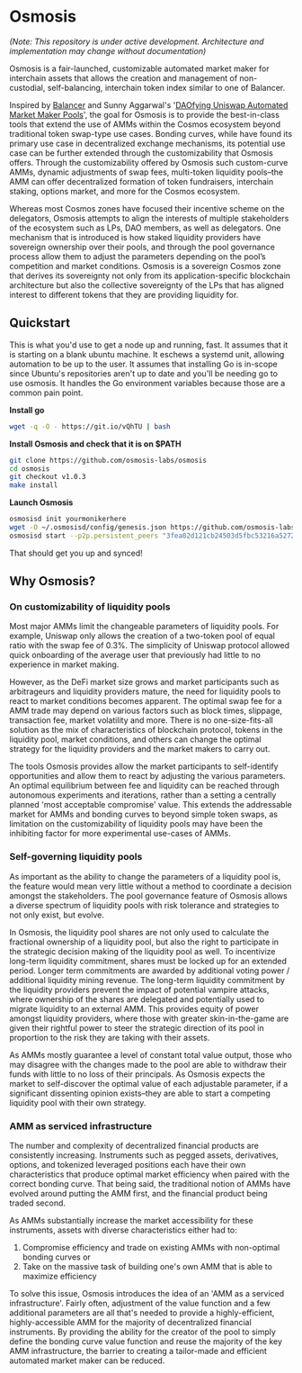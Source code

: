# Osmosis
_(Note: This repository is under active development. Architecture and implementation may change without documentation)_

Osmosis is a fair-launched, customizable automated market maker for interchain assets that allows the creation and management of non-custodial, self-balancing, interchain token index similar to one of Balancer.

Inspired by [Balancer](http://balancer.finance/whitepaper) and Sunny Aggarwal's '[DAOfying Uniswap Automated Market Maker Pools](https://www.sunnya97.com/blog/daoifying-uniswap-automated-market-maker-pools)', the goal for Osmosis is to provide the best-in-class tools that extend the use of AMMs within the Cosmos ecosystem beyond traditional token swap-type use cases. Bonding curves, while have found its primary use case in decentralized exchange mechanisms, its potential use case can be further extended through the customizability that Osmosis offers. Through the customizability offered by Osmosis such custom-curve AMMs, dynamic adjustments of swap fees, multi-token liquidity pools–the AMM can offer decentralized formation of token fundraisers, interchain staking, options market, and more for the Cosmos ecosystem.

Whereas most Cosmos zones have focused their incentive scheme on the delegators, Osmosis attempts to align the interests of multiple stakeholders of the ecosystem such as LPs, DAO members, as well as delegators. One mechanism that is introduced is how staked liquidity providers have sovereign ownership over their pools, and through the pool governance process allow them to adjust the parameters depending on the pool’s competition and market conditions. Osmosis is a sovereign Cosmos zone that derives its sovereignty not only from its application-specific blockchain architecture but also the collective sovereignty of the LPs that has aligned interest to different tokens that they are providing liquidity for.

## Quickstart

This is what you'd use to get a node up and running, fast. It assumes that it is starting on a blank ubuntu machine.  It eschews a systemd unit, allowing automation to be up to the user.  It assumes that installing Go is in-scope since Ubuntu's repositories aren't up to date and you'll be needing go to use osmosis.  It handles the Go environment variables because those are a common pain point.

**Install go**
```bash
wget -q -O - https://git.io/vQhTU | bash
```

**Install Osmosis and check that it is on $PATH**
```bash
git clone https://github.com/osmosis-labs/osmosis
cd osmosis
git checkout v1.0.3
make install
```

**Launch Osmosis**
```bash
osmosisd init yourmonikerhere
wget -O ~/.osmosisd/config/genesis.json https://github.com/osmosis-labs/networks/raw/main/osmosis-1/genesis.json
osmosisd start --p2p.persistent_peers "3fea02d121cb24503d5fbc53216a527257a9ab55@143.198.145.208:26656,e7916387e05acd53d1b8c0f842c13def365c7bb6@176.9.64.212:26656,785bc83577e3980545bac051de8f57a9fd82695f@194.233.164.146:26656,421e7ffd6c239cc51620e2ec2330d392a7baeeb3@207.246.109.0:26656,778fdedf6effe996f039f22901a3360bc838b52e@161.97.187.189:36656,2115945f074ddb038de5d835e287fa03e32f0628@95.217.43.85:26656,23142ab5d94ad7fa3433a889dcd3c6bb6d5f247d@95.217.193.163:26656,e437756a853061cc6f1639c2ac997d9f7e84be67@144.76.183.180:26656"
```

That should get you up and synced!  

## Why Osmosis?
### On customizability of liquidity pools
Most major AMMs limit the changeable parameters of liquidity pools. For example, Uniswap only allows the creation of a two-token pool of equal ratio with the swap fee of 0.3%. The simplicity of Uniswap protocol allowed quick onboarding of the average user that previously had little to no experience in market making.

However, as the DeFi market size grows and market participants such as arbitrageurs and liquidity providers mature, the need for liquidity pools to react to market conditions becomes apparent. The optimal swap fee for a AMM trade may depend on various factors such as block times, slippage, transaction fee, market volatility and more. There is no one-size-fits-all solution as the mix of characteristics of blockchain protocol, tokens in the liquidity pool, market conditions, and others can change the optimal strategy for the liquidity providers and the market makers to carry out.

The tools Osmosis provides allow the market participants to self-identify opportunities and allow them to react by adjusting the various parameters. An optimal equilibrium between fee and liquidity can be reached through autonomous experiments and iterations, rather than a setting a centrally planned 'most acceptable compromise' value. This extends the addressable market for AMMs and bonding curves to beyond simple token swaps, as limitation on the customizability of liquidity pools may have been the inhibiting factor for more experimental use-cases of AMMs.

### Self-governing liquidity pools
As important as the ability to change the parameters of a liquidity pool is, the feature would mean very little without a method to coordinate a decision amongst the stakeholders. The pool governance feature of Osmosis allows a diverse spectrum of liquidity pools with risk tolerance and strategies to not only exist, but evolve.

In Osmosis, the liquidity pool shares are not only used to calculate the fractional ownership of a liquidity pool, but also the right to participate in the strategic decision making of the liquidity pool as well. To incentivize long-term liquidity commitment, shares must be locked up for an extended period. Longer term commitments are awarded by additional voting power / additional liquidity mining revenue. The long-term liquidity commitment by the liquidity providers prevent the impact of potential vampire attacks, where ownership of the shares are delegated and potentially used to migrate liquidity to an external AMM. This provides equity of power amongst liquidity providers, where those with greater skin-in-the-game are given their rightful power to steer the strategic direction of its pool in proportion to the risk they are taking with their assets.

As AMMs mostly guarantee a level of constant total value output, those who may disagree with the changes made to the pool are able to withdraw their funds with little to no loss of their principals. As Osmosis expects the market to self-discover the optimal value of each adjustable parameter, if a significant dissenting opinion exists–they are able to start a competing liquidity pool with their own strategy.

### AMM as serviced infrastructure
The number and complexity of decentralized financial products are consistently increasing. Instruments such as pegged assets, derivatives, options, and tokenized leveraged positions each have their own characteristics that produce optimal market efficiency when paired with the correct bonding curve. That being said, the traditional notion of AMMs have evolved around putting the AMM first, and the financial product being traded second.

As AMMs substantially increase the market accessibility for these instruments, assets with diverse characteristics either had to:
1. Compromise efficiency and trade on existing AMMs with non-optimal bonding curves or
2. Take on the massive task of building one's own AMM that is able to maximize efficiency

To solve this issue, Osmosis introduces the idea of an 'AMM as a serviced infrastructure'. Fairly often, adjustment of the value function and a few additional parameters are all that's needed to provide a highly-efficient, highly-accessible AMM for the majority of decentralized financial instruments. By providing the ability for the creator of the pool to simply define the bonding curve value function and reuse the majority of the key AMM infrastructure, the barrier to creating a tailor-made and efficient automated market maker can be reduced.

